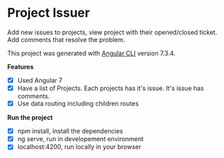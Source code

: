 # Project Issuer

Add new issues to projects, view project with their opened/closed ticket. Add comments that resolve the problem.

This project was generated with [Angular CLI](https://github.com/angular/angular-cli) version 7.3.4.

**Features**
- [x] Used Angular 7
- [x] Have a list of Projects. Each projects has it's issue. It's issue has comments.
- [x] Use data routing including children routes

**Run the project**

- [x] npm install, install the dependencies
- [x] ng serve, run in developement environment
- [x] localhost:4200, run locally in your browser
